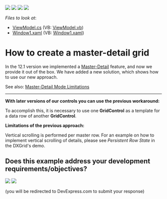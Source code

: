 <!-- default badges list -->
![](https://img.shields.io/endpoint?url=https://codecentral.devexpress.com/api/v1/VersionRange/128649296/14.1.2%2B)
[![](https://img.shields.io/badge/Open_in_DevExpress_Support_Center-FF7200?style=flat-square&logo=DevExpress&logoColor=white)](https://supportcenter.devexpress.com/ticket/details/E1000)
[![](https://img.shields.io/badge/📖_How_to_use_DevExpress_Examples-e9f6fc?style=flat-square)](https://docs.devexpress.com/GeneralInformation/403183)
[![](https://img.shields.io/badge/💬_Leave_Feedback-feecdd?style=flat-square)](#does-this-example-address-your-development-requirementsobjectives)
<!-- default badges end -->
<!-- default file list -->
*Files to look at*:

* [ViewModel.cs](./CS/ViewModel.cs) (VB: [ViewModel.vb](./VB/ViewModel.vb))
* [Window1.xaml](./CS/Window1.xaml) (VB: [Window1.xaml](./VB/Window1.xaml))
<!-- default file list end -->
# How to create a master-detail grid


In the 12.1 version we implemented a [Master-Detail](https://docs.devexpress.com/WPF/119851/controls-and-libraries/data-grid/master-detail/data-grid-in-details) feature, and now we provide it out of the box. We have added a new solution, which shows how to use our new approach.

See also: [Master-Detail Mode Limitations](https://docs.devexpress.com/WPF/11841/controls-and-libraries/data-grid/master-detail/master-detail-mode-limitations)

---

**With later versions of our controls you can use the previous workaround:**

To accomplish this, it is necessary to use one <strong>GridControl</strong> as a template for a data row of another <strong>GridControl</strong>.

**Limitations of the previous approach:**

Vertical scrolling is performed per master row. For an example on how to implement vertical scrolling of details, please see *Persistent Row State* in the DXGrid's demo.
<!-- feedback -->
## Does this example address your development requirements/objectives?

[<img src="https://www.devexpress.com/support/examples/i/yes-button.svg"/>](https://www.devexpress.com/support/examples/survey.xml?utm_source=github&utm_campaign=wpf-data-grid-create-master-detail-grid&~~~was_helpful=yes) [<img src="https://www.devexpress.com/support/examples/i/no-button.svg"/>](https://www.devexpress.com/support/examples/survey.xml?utm_source=github&utm_campaign=wpf-data-grid-create-master-detail-grid&~~~was_helpful=no)

(you will be redirected to DevExpress.com to submit your response)
<!-- feedback end -->
